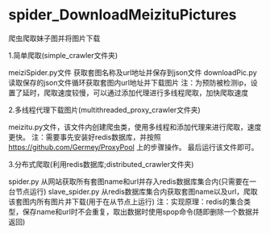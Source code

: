 # spider_DownloadMeizituPictures
爬虫爬取妹子图并将图片下载

1.简单爬取(simple_crawler文件夹)

meiziSpider.py文件  获取套图名称及url地址并保存到json文件
downloadPic.py      读取保存的json文件循环获取套图内url地址并下载图片
 注：为预防被检测ip，设置了延时，爬取速度较慢，可以通过添加代理进行多线程爬取，加快爬取速度

2.多线程代理下载图片(multithreaded_proxy_crawler文件夹)

meizitu.py文件，该文件内创建爬虫类，使用多线程和添加代理来进行爬取，速度更快。
  注：需要事先安装好redis数据库，并按照 https://github.com/Germey/ProxyPool 上的步骤操作。
最后运行该文件即可。

3.分布式爬取(利用redis数据库;distributed_crawler文件夹)

spider.py 从网站获取所有套图name和url并存入redis数据库集合内(只需要在一台节点运行)
slave_spider.py 从redis数据库集合内获取套图name以及url，爬取该套图内所有图片并下载(用于在从节点上运行)
  注：实现原理：redis的集合类型，保存name和url时不会重复，取出数据时使用spop命令(随即删除一个数据并返回)

